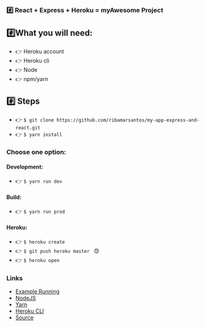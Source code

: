 ### :hash: React + Express + Heroku = myAwesome Project

## :hash:What you will need:
- :point_right: Heroku account
- :point_right: Heroku cli
- :point_right: Node
- :point_right: npm/yarn

## :hash: Steps 
- :point_right: `$ git clone https://github.com/ribamarsantos/my-app-express-and-react.git`
- :point_right: `$ yarn install`
### Choose one option:
#### Development:
- :point_right: `$ yarn run dev `
#### Build:
- :point_right: `$ yarn run prod `
#### Heroku:
- :point_right: `$ heroku create `
- :point_right: `$ git push heroku master `  :heart_eyes:
- :point_right: `$ heroku open `

### Links
- [Example Running](http://bit.ly/2CKxREk)
- [NodeJS](https://nodejs.org/en/download/)
- [Yarn](https://yarnpkg.com/en/docs/install)
- [Heroku CLI](https://devcenter.heroku.com/articles/heroku-cli#download-and-install)
- [Source](https://daveceddia.com/create-react-app-express-production/)


